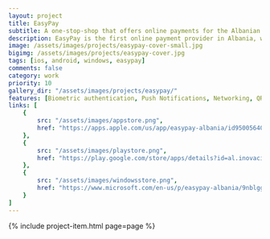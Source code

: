 ```yaml
---
layout: project
title: EasyPay
subtitle: A one-stop-shop that offers online payments for the Albanian market.
description: EasyPay is the first online payment provider in Albania, with numerous services offered from the mobile apps. Through the years it has played a leading role in innovating and driving the market forward.
image: /assets/images/projects/easypay-cover-small.jpg
bigimg: /assets/images/projects/easypay-cover.jpg
tags: [ios, android, windows, easypay]
comments: false
category: work
priority: 10
gallery_dir: "/assets/images/projects/easypay/"
features: [Biometric authentication, Push Notifications, Networking, QR reader, Local storage, Map, Camera, Dynamic image loading]
links: [
    {
        src: "/assets/images/appstore.png",
        href: "https://apps.apple.com/us/app/easypay-albania/id950056401?ls=1"
    },
    {
        src: "/assets/images/playstore.png",
        href: "https://play.google.com/store/apps/details?id=al.inovacion.easypay"
    },
    {
        src: "/assets/images/windowsstore.png",
        href: "https://www.microsoft.com/en-us/p/easypay-albania/9nblggh2019v"
    }
]
---
```


{% include project-item.html page=page %}